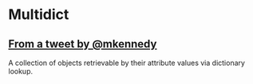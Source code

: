 # Multidict
## [From a tweet by @mkennedy](https://twitter.com/mkennedy/status/1288961022724734976)

A collection of objects retrievable by their attribute values via dictionary lookup.